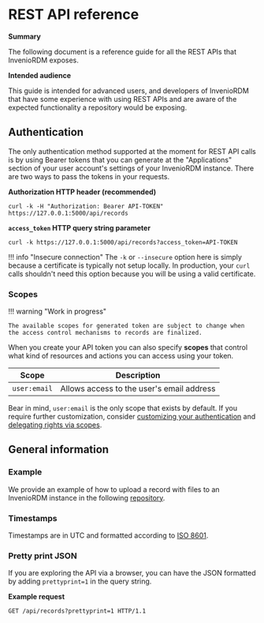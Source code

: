 # REST API reference

**Summary**

The following document is a reference guide for all the REST APIs that InvenioRDM exposes.

**Intended audience**

This guide is intended for advanced users, and developers of InvenioRDM that have some experience with using REST APIs and are aware of the expected functionality a repository would be exposing.

## Authentication

The only authentication method supported at the moment for REST API calls is by using Bearer tokens that you can generate at the "Applications" section of your user account's settings of your InvenioRDM instance. There are two ways to pass the tokens in your requests.

**Authorization HTTP header (recommended)**

```shell
curl -k -H "Authorization: Bearer API-TOKEN" https://127.0.0.1:5000/api/records
```

**`access_token` HTTP query string parameter**

```shell
curl -k https://127.0.0.1:5000/api/records?access_token=API-TOKEN
```

!!! info "Insecure connection"
    The `-k` or `--insecure` option here is simply because a certificate is typically not setup locally. In production,
    your `curl` calls shouldn't need this option because you will be using a valid certificate.

### Scopes

!!! warning "Work in progress"

    The available scopes for generated token are subject to change when the access control mechanisms to records are finalized.

When you create your API token you can also specify **scopes** that control what kind of resources and actions you can access using your token.

| Scope        | Description                               |
| ------------ | ----------------------------------------- |
| `user:email` | Allows access to the user's email address |

Bear in mind, `user:email` is the only scope that exists by default. If you require further customization, consider [customizing your authentication](../customize/authentication.md#oauth) and [delegating rights via scopes](https://invenio-oauth2server.readthedocs.io/en/latest/usage.html#delegating-rights-via-scopes).

## General information

### Example

We provide an example of how to upload a record with files to an InvenioRDM
instance in the following [repository](https://github.com/inveniosoftware/docs-invenio-rdm-restapi-example).

### Timestamps

Timestamps are in UTC and formatted according to [ISO 8601](https://en.wikipedia.org/wiki/ISO_8601).

### Pretty print JSON

If you are exploring the API via a browser, you can have the JSON formatted by
adding ``prettyprint=1`` in the query string.

**Example request**

```http
GET /api/records?prettyprint=1 HTTP/1.1
```
